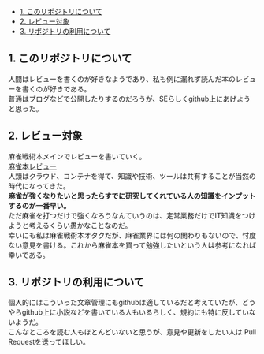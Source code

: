 <!-- TOC -->

- [1. このリポジトリについて](#1-このリポジトリについて)
- [2. レビュー対象](#2-レビュー対象)
- [3. リポジトリの利用について](#3-リポジトリの利用について)

<!-- /TOC -->

## 1. このリポジトリについて
人間はレビューを書くのが好きなようであり、私も例に漏れず読んだ本のレビューを書くのが好きである。  
普通はブログなどで公開したりするのだろうが、SEらしくgithub上にあげようと思った。  
  
## 2. レビュー対象
麻雀戦術本メインでレビューを書いていく。  
[麻雀本レビュー](/mahjang/mahjang.md)  
人類はクラウド、コンテナを得て、知識や技術、ツールは共有することが当然の時代になってきた。  
**麻雀が強くなりたいと思ったらすでに研究してくれている人の知識をインプットするのが一番早い。**  
ただ麻雀を打つだけで強くなろうなんていうのは、定常業務だけでIT知識をつけようと考えるくらい愚かなことなのだ。  
幸いにも私は麻雀戦術本オタクだが、麻雀業界には何の関わりもないので、忖度ない意見を書ける。これから麻雀本を買って勉強したいという人は参考になれば幸いである。  


## 3. リポジトリの利用について
個人的にはこういった文章管理にもgithubは適しているだと考えていたが、どうやらgithub上に小説などを書いている人もいるらしく、規約にも特に反していないようだ。  
こんなところを読む人もほとんどいないと思うが、意見や更新をしたい人は Pull Requestを送ってほしい。
